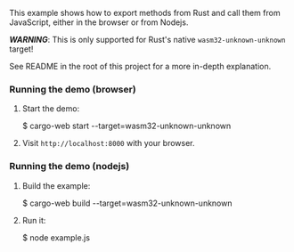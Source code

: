 This example shows how to export methods from Rust and call
them from JavaScript, either in the browser or from Nodejs.

***WARNING***: This is only supported for Rust's native `wasm32-unknown-unknown` target!

See README in the root of this project for a more in-depth explanation.

### Running the demo (browser)

1. Start the demo:

    $ cargo-web start --target=wasm32-unknown-unknown

2. Visit `http://localhost:8000` with your browser.

### Running the demo (nodejs)

1. Build the example:

    $ cargo-web build --target=wasm32-unknown-unknown

2. Run it:

    $ node example.js
